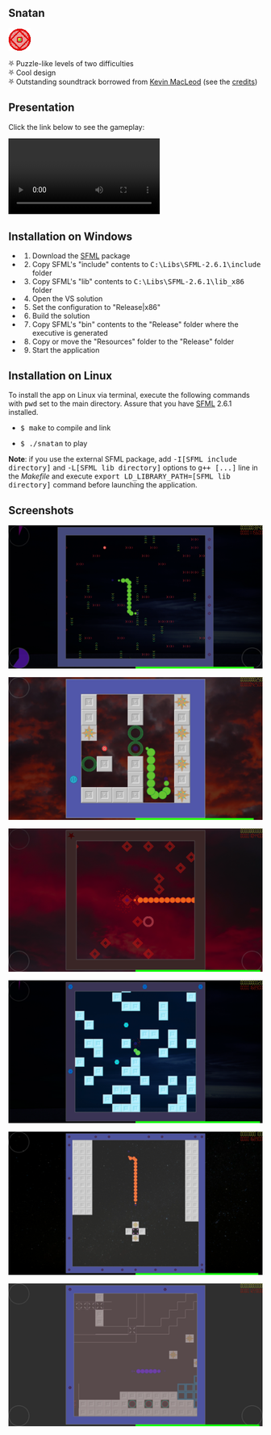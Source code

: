 ## Snatan

![Logo](Resources/Textures/icon.png)

⛧ Puzzle-like levels of two difficulties<br/>
⛧ Cool design<br/>
⛧ Outstanding soundtrack borrowed from [Kevin MacLeod](http://incompetech.com/) (see the [credits](Resources/Music/license.txt))

## Presentation

Click the link below to see the gameplay:

![Demo](demo/snatan_demo.mkv)

## Installation on Windows

- 1. Download the [SFML](https://www.sfml-dev.org/files/SFML-2.6.1-windows-vc17-32-bit.zip) package
- 2. Copy SFML's "include" contents to <kbd>C:\Libs\SFML-2.6.1\include</kbd> folder
- 3. Copy SFML's "lib" contents to <kbd>C:\Libs\SFML-2.6.1\lib_x86</kbd> folder
- 4. Open the VS solution
- 5. Set the configuration to "Release|x86"
- 6. Build the solution
- 7. Copy SFML's "bin" contents to the "Release" folder where the executive is generated
- 8. Copy or move the "Resources" folder to the "Release" folder
- 9. Start the application

## Installation on Linux

To install the app on Linux via terminal, execute the following commands with <kbd>pwd</kbd> set to the main directory. Assure that you have [SFML](http://sfml-dev.org) 2.6.1 installed.

- <kbd>$ make</kbd> to compile and link

- <kbd>$ ./snatan</kbd> to play

**Note**: if you use the external SFML package, add <kbd>-I[SFML include directory]</kbd> and <kbd>-L[SFML lib directory]</kbd> options to <kbd>g++ [...]</kbd> line in the *Makefile* and execute <kbd>export LD_LIBRARY_PATH=[SFML lib directory]</kbd> command before launching the application.

## Screenshots

![Image 0](demo/screenshot_00.png)

![Image 1](demo/screenshot_01.png)

![Image 2](demo/screenshot_02.png)

![Image 3](demo/screenshot_03.png)

![Image 4](demo/screenshot_04.png)

![Image 5](demo/screenshot_05.png)
